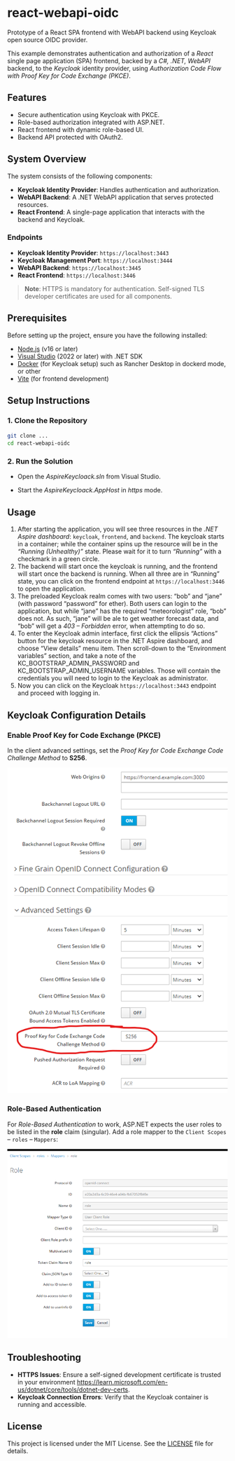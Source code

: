 # react-webapi-oidc

Prototype of a React SPA frontend with WebAPI backend using Keycloak open source OIDC provider.

This example demonstrates authentication and authorization of a *React* single page application (SPA) frontend, backed by a *C#, .NET, WebAPI* backend, to the *Keycloak* identity provider, using *Authorization Code Flow with Proof Key for Code Exchange (PKCE)*.

## Features

- Secure authentication using Keycloak with PKCE.
- Role-based authorization integrated with ASP.NET.
- React frontend with dynamic role-based UI.
- Backend API protected with OAuth2.

## System Overview

The system consists of the following components:

- **Keycloak Identity Provider**: Handles authentication and authorization.
- **WebAPI Backend**: A .NET WebAPI application that serves protected resources.
- **React Frontend**: A single-page application that interacts with the backend and Keycloak.

### Endpoints

- **Keycloak Identity Provider**: `https://localhost:3443`
- **Keycloak Management Port**: `https://localhost:3444`
- **WebAPI Backend**: `https://localhost:3445`
- **React Frontend**: `https://localhost:3446`

> **Note**: HTTPS is mandatory for authentication. Self-signed TLS developer certificates are used for all components.

## Prerequisites

Before setting up the project, ensure you have the following installed:

- [Node.js](https://nodejs.org/) (v16 or later)
- [Visual Studio](https://visualstudio.microsoft.com/) (2022 or later) with .NET SDK
- [Docker](https://github.com/rancher-sandbox/rancher-desktop/releases) (for Keycloak setup) such as Rancher Desktop in dockerd mode, or other
- [Vite](https://vitejs.dev/) (for frontend development)

## Setup Instructions

### 1. Clone the Repository

```bash
git clone ...
cd react-webapi-oidc
```

### 2. Run the Solution

- Open the *AspireKeycloack.sln* from Visual Studio.

- Start the *AspireKeycloack.AppHost* in *https* mode.

## Usage

1. After starting the application, you will see three resources in the *.NET Aspire dashboard*: `keycloak`, `frontend`, and `backend`. The keycloak starts in a container; while the container spins up the resource will be in the *“Running (Unhealthy)”* state. Please wait for it to turn *“Running”* with a checkmark in a green circle.
2. The backend will start once the keycloak is running, and the frontend will start once the backend is running. When all three are in “Running” state, you can click on the frontend endpoint at `https://localhost:3446` to open the application.
3. The preloaded Keycloak realm comes with two users: “bob” and “jane” (with password “password” for ether). Both users can login to the application, but while “jane” has the required “meteorologist” role, “bob” does not. As such, “jane” will be ale to get weather forecast data, and “bob” will get a *403 – Forbidden* error, when attempting to do so.
4. To enter the Keycloak admin interface, first click the ellipsis “Actions” button for the keycloak resource in the .NET Aspire dashboard, and choose “View details” menu item. Then scroll-down to the “Environment variables” section, and take a note of the KC_BOOTSTRAP_ADMIN_PASSWORD and KC_BOOTSTRAP_ADMIN_USERNAME variables. Those will contain the credentials you will need to login to the Keycloak as administrator.
5. Now you can click on the Keycloak `https://localhost:3443` endpoint and proceed with logging in.

## Keycloak Configuration Details

### Enable Proof Key for Code Exchange (PKCE)

In the client advanced settings, set the *Proof Key for Code Exchange Code Challenge Method* to **S256**.

![PKCE Challenge Method](pictures/pkce-method.png)

### Role-Based Authentication

For *Role-Based Authentication* to work, ASP.NET expects the user roles to be listed in the **role** claim (singular). Add a role mapper to the `Client Scopes` – `roles` – `Mappers`:

![Role Mapper](pictures/role-mapper.png)

## Troubleshooting

- **HTTPS Issues**: Ensure a self-signed development certificate is trusted in your environment https://learn.microsoft.com/en-us/dotnet/core/tools/dotnet-dev-certs.
- **Keycloak Connection Errors**: Verify that the Keycloak container is running and accessible.

## License

This project is licensed under the MIT License. See the [LICENSE](LICENSE) file for details.